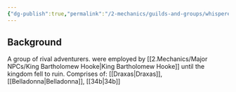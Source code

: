 ```yaml
---
{"dg-publish":true,"permalink":"/2-mechanics/guilds-and-groups/whispered-court/"}
---
```


## Background
A group of rival adventurers. 
were employed by [[2.Mechanics/Major NPCs/King Bartholomew Hooke\|King Bartholomew Hooke]] until the kingdom fell to ruin.
Comprises of: [[Draxas\|Draxas]], [[Belladonna\|Belladonna]], [[34b\|34b]]
